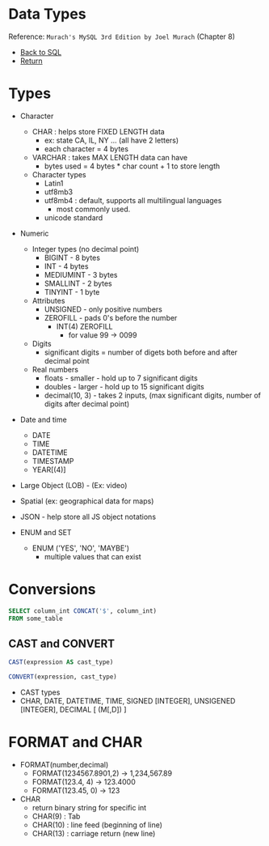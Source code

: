 # Data Types

Reference: `Murach's MySQL 3rd Edition by Joel Murach` (Chapter 8)

- [Back to SQL](sql.md)
- [Return](../../README.md)

# Types

- Character
  - CHAR : helps store FIXED LENGTH data
    - ex: state CA, IL, NY ... (all have 2 letters)
    - each character = 4 bytes
  - VARCHAR : takes MAX LENGTH data can have
    - bytes used = 4 bytes \* char count + 1 to store length
  - Character types
    - Latin1
    - utf8mb3
    - utf8mb4 : default, supports all multilingual languages
      - most commonly used.
    - unicode standard
- Numeric
  - Integer types (no decimal point)
    - BIGINT - 8 bytes
    - INT - 4 bytes
    - MEDIUMINT - 3 bytes
    - SMALLINT - 2 bytes
    - TINYINT - 1 byte
  - Attributes
    - UNSIGNED - only positive numbers
    - ZEROFILL - pads 0's before the number
      - INT(4) ZEROFILL
        - for value 99 -> 0099
  - Digits
    - significant digits = number of digets both before and after decimal point
  - Real numbers
    - floats - smaller - hold up to 7 significant digits
    - doubles - larger - hold up to 15 significant digits
    - decimal(10, 3) - takes 2 inputs, (max significant digits, number of digits after decimal point)
- Date and time
  - DATE
  - TIME
  - DATETIME
  - TIMESTAMP
  - YEAR[(4)]
- Large Object (LOB) - (Ex: video)
- Spatial (ex: geographical data for maps)
- JSON - help store all JS object notations

- ENUM and SET
  - ENUM ('YES', 'NO', 'MAYBE')
    - multiple values that can exist

# Conversions

```SQL
SELECT column_int CONCAT('$', column_int)
FROM some_table
```

## CAST and CONVERT

```SQL
CAST(expression AS cast_type)
```

```SQL
CONVERT(expression, cast_type)
```

- CAST types
- CHAR, DATE, DATETIME, TIME, SIGNED [INTEGER], UNSIGENED [INTEGER], DECIMAL [ (M[,D]) ]

# FORMAT and CHAR

- FORMAT(number,decimal)
  - FORMAT(1234567.8901,2) -> 1,234,567.89
  - FORMAT(123.4, 4) -> 123.4000
  - FORMAT(123.45, 0) -> 123
- CHAR
  - return binary string for specific int
  - CHAR(9) : Tab
  - CHAR(10) : line feed (beginning of line)
  - CHAR(13) : carriage return (new line)
